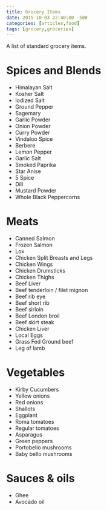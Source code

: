 ```yaml
---
title: Grocery Items
date: 2015-10-03 22:40:00 -500
categories: [articles,food]
tags: [grocery,groceries]
---
```


A list of standard grocery items.

# Spices and Blends

-   Himalayan Salt
-   Kosher Salt
-   Iodized Salt
-   Ground Pepper
-   Sagemary
-   Garlic Powder
-   Onion Powder
-   Curry Powder
-   Vindaloo Spice
-   Berbere
-   Lemon Pepper
-   Garlic Salt
-   Smoked Paprika
-   Star Anise
-   5 Spice
-   Dill
-   Mustard Powder
-   Whole Black Peppercorns



# Meats

-   Canned Salmon
-   Frozen Salmon
-   Lox
-   Chicken Split Breasts and Legs
-   Chicken Wings
-   Chicken Drumsticks
-   Chicken Thighs
-   Beef Liver
-   Beef tenderloin / filet mignon
-   Beef rib eye
-   Beef short rib
-   Beef sirloin
-   Beef London broil
-   Beef skirt steak
-   Chicken Liver
-   Local Eggs
-   Grass Fed Ground beef
-   Leg of lamb



# Vegetables

-   Kirby Cucumbers
-   Yellow onions
-   Red onions
-   Shallots
-   Eggplant
-   Roma tomatoes
-   Regular tomatoes
-   Asparagus
-   Green peppers
-   Portobello mushrooms
-   Baby bello mushrooms



# Sauces & oils

-   Ghee
-   Avocado oil

